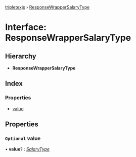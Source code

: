 [tripletexjs](../README.md) › [ResponseWrapperSalaryType](responsewrappersalarytype.md)

# Interface: ResponseWrapperSalaryType

## Hierarchy

* **ResponseWrapperSalaryType**

## Index

### Properties

* [value](responsewrappersalarytype.md#optional-value)

## Properties

### `Optional` value

• **value**? : *[SalaryType](salarytype.md)*
